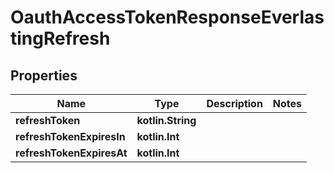 
# OauthAccessTokenResponseEverlastingRefresh

## Properties
Name | Type | Description | Notes
------------ | ------------- | ------------- | -------------
**refreshToken** | **kotlin.String** |  | 
**refreshTokenExpiresIn** | **kotlin.Int** |  | 
**refreshTokenExpiresAt** | **kotlin.Int** |  | 



